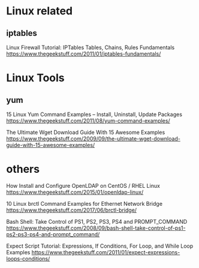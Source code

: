
# Linux related

## iptables

Linux Firewall Tutorial: IPTables Tables, Chains, Rules Fundamentals https://www.thegeekstuff.com/2011/01/iptables-fundamentals/

# Linux Tools

## yum

15 Linux Yum Command Examples – Install, Uninstall, Update Packages https://www.thegeekstuff.com/2011/08/yum-command-examples/

The Ultimate Wget Download Guide With 15 Awesome Examples https://www.thegeekstuff.com/2009/09/the-ultimate-wget-download-guide-with-15-awesome-examples/

# others

How Install and Configure OpenLDAP on CentOS / RHEL Linux https://www.thegeekstuff.com/2015/01/openldap-linux/

10 Linux brctl Command Examples for Ethernet Network Bridge https://www.thegeekstuff.com/2017/06/brctl-bridge/

Bash Shell: Take Control of PS1, PS2, PS3, PS4 and PROMPT_COMMAND https://www.thegeekstuff.com/2008/09/bash-shell-take-control-of-ps1-ps2-ps3-ps4-and-prompt_command/

Expect Script Tutorial: Expressions, If Conditions, For Loop, and While Loop Examples https://www.thegeekstuff.com/2011/01/expect-expressions-loops-conditions/
